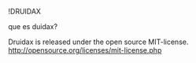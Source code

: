 !DRUIDAX

que es duidax?

Druidax is released under the open source MIT-license. http://opensource.org/licenses/mit-license.php
